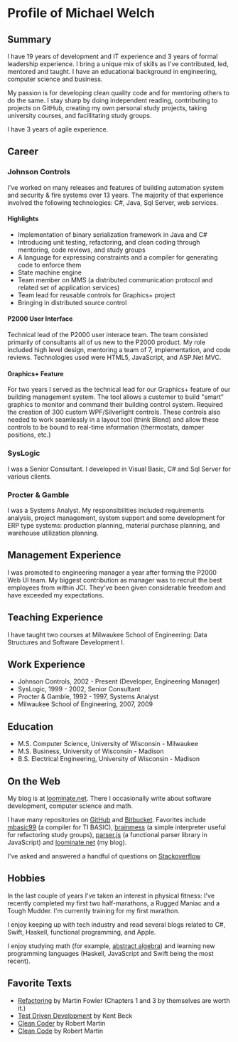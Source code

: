 Profile of Michael Welch
============

Summary
-------

I have 19 years of development and IT experience and 3 years of formal leadership experience. I bring a unique mix of skills as I've contributed, led, mentored and taught. I have an educational background in engineering, computer science and business.

My passion is for developing clean quality code and
for mentoring others to do the same. I stay sharp by doing independent reading, 
contributing to projects on GitHub, creating my own personal study projects,
taking university courses, and facillitating study groups.

I have 3 years of agile experience. 

Career
-------------

### Johnson Controls ###

I've worked on many releases and features of building automation system and security & fire systems over 13 years. The majority of 
that experience involved the following technologies: C#, Java, Sql Server,
web services. 

#### Highlights ####

* Implementation of binary serialization framework in Java and C# 
* Introducing unit testing, refactoring, and clean coding through mentoring, code reviews, and study groups 
* A language for expressing constraints and a compiler for generating code to enforce them 
* State machine engine 
* Team member on MMS (a distributed communication protocol and related set of application services) 
* Team lead for reusable controls for Graphics+ project  
* Bringing in distributed source control 

#### P2000 User Interface ####

Technical lead of the P2000 user interace team. The team consisted primarily of consultants all of us new to the P2000 product. My role included high level design, mentoring a team of 7, implementation, and code reviews. Technologies used were HTML5, JavaScript, and ASP.Net MVC.

#### Graphics+ Feature ####

For two years I served as the technical lead for our Graphics+ feature of our
building management system. The tool allows a customer to build "smart"
graphics to monitor and command their building control system. Required
the creation of 300 custom WPF/Silverlight controls. These controls also needed
to work seamlessly in a layout tool (think Blend) and allow these controls to be bound to real-time information (thermostats, damper positions, etc.)


### SysLogic ###

I was a Senior Consultant. I developed in Visual Basic, C# and Sql Server for various clients. 

### Procter & Gamble ###

I was a Systems Analyst. My responsibilities included requirements analysis, project management, system support and some development for ERP type systems: production planning, material purchase planning, and warehouse utilization planning.

Management Experience
--------------------

I was promoted to engineering manager a year after forming the P2000 Web UI team.
My biggest contribution as manager was to recruit the best employees from within JCI.
They've been given considerable freedom and have exceeded my expectations.

Teaching Experience
---------------

I have taught two courses at Milwaukee School of Engineering: Data Structures and Software Development I. 

Work Experience
-----------------

* Johnson Controls, 2002 - Present (Developer, Engineering Manager)
* SysLogic, 1999 - 2002, Senior Consultant
* Procter & Gamble, 1992 - 1997, Systems Analyst
* Milwaukee School of Engineering, 2007, 2009

Education
-----------

* M.S. Computer Science, University of Wisconsin - Milwaukee
* M.S. Business, University of Wisconsin - Madison
* B.S. Electrical Engineering, University of Wisconsin - Madison

On the Web
---------

My blog is at [loominate.net](http://loominate.net). There I occasionally write about software development, computer science and math.

I have many repositories on [GitHub](https://github.com/michaelgwelch) and 
[Bitbucket](https://bitbucket.org/myklwelch). Favorites include [mbasic99](https://github.com/michaelgwelch/mbasic99) (a compiler for TI BASIC), [brainmess](https://github.com/michaelgwelch/brainmess) (a simple interpreter useful for refactoring study groups), [parser.js](https://github.com/michaelgwelch/parser.js) (a functional parser library in JavaScript) and [loominate.net](https://github.com/michaelgwelch/loominate.net) (my blog).

I've asked and answered a handful of questions on [Stackoverflow](http://stackoverflow.com/users/697188/michael-welch)


Hobbies
--------

In the last couple of years I've taken an interest in physical fitness: I've recently completed my first two half-marathons, a Rugged Maniac and a Tough Mudder. I'm currently training for my first marathon.

I enjoy keeping up with tech industry and read several blogs related to C#, Swift, Haskell, functional programming, and Apple.

I enjoy studying math (for example, [abstract algebra](https://bitbucket.org/myklwelch/algebra/src)) and learning new programming languages (Haskell, JavaScript and Swift being the most recent). 


Favorite Texts
----------------

* [Refactoring](http://www.amazon.com/Refactoring-Improving-Design-Existing-Code/dp/0201485672/ref=sr_1_1?ie=UTF8&qid=1427838087&sr=8-1&keywords=refactoring) by Martin Fowler (Chapters 1 and 3 by themselves are worth it.)
* [Test Driven Development](http://www.amazon.com/Test-Driven-Development-Kent-Beck/dp/0321146530/ref=sr_1_1?ie=UTF8&qid=1427838158&sr=8-1&keywords=test+driven+development) by Kent Beck
* [Clean Coder](http://www.amazon.com/Clean-Coder-Conduct-Professional-Programmers/dp/0137081073/ref=sr_1_1?ie=UTF8&qid=1427838225&sr=8-1&keywords=clean+coder) by Robert Martin
* [Clean Code](http://www.amazon.com/Clean-Code-Handbook-Software-Craftsmanship/dp/0132350882/ref=pd_bxgy_b_img_y) by Robert Martin

